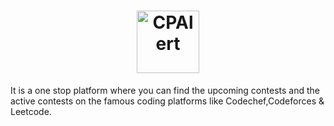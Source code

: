 <h1 align="center">
	<a href="arjunsharma1152.github.io/cpalert/"><img height=100 src="logo.jpeg" alt="CPAlert"/></a>
</h1>

It is a one stop platform where you can find the upcoming contests and the active contests on the famous coding platforms like Codechef,Codeforces & Leetcode.

